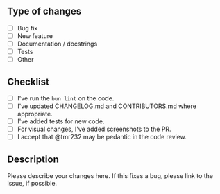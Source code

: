 ## Type of changes

- [ ] Bug fix
- [ ] New feature
- [ ] Documentation / docstrings
- [ ] Tests
- [ ] Other

## Checklist

- [ ] I've run the `bun lint` on the code.
- [ ] I've updated CHANGELOG.md and CONTRIBUTORS.md where appropriate.
- [ ] I've added tests for new code.
- [ ] For visual changes, I've added screenshots to the PR.
- [ ] I accept that @tmr232 may be pedantic in the code review.

## Description

Please describe your changes here. If this fixes a bug, please link to the issue, if possible.